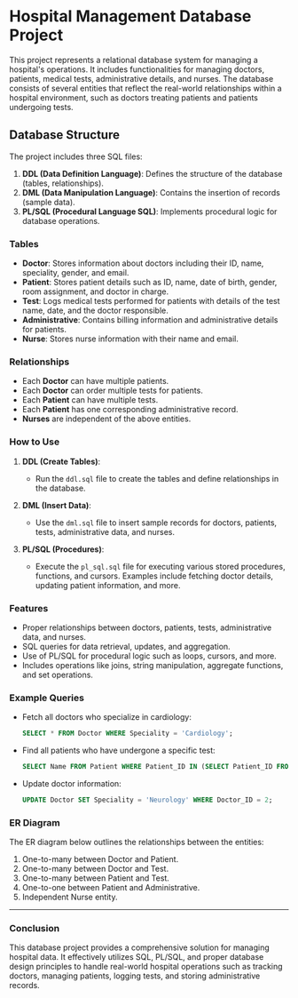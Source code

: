 
# Hospital Management Database Project

This project represents a relational database system for managing a hospital's operations. It includes functionalities for managing doctors, patients, medical tests, administrative details, and nurses. The database consists of several entities that reflect the real-world relationships within a hospital environment, such as doctors treating patients and patients undergoing tests.

## Database Structure

The project includes three SQL files:
1. **DDL (Data Definition Language)**: Defines the structure of the database (tables, relationships).
2. **DML (Data Manipulation Language)**: Contains the insertion of records (sample data).
3. **PL/SQL (Procedural Language SQL)**: Implements procedural logic for database operations.

### Tables

- **Doctor**: Stores information about doctors including their ID, name, speciality, gender, and email.
- **Patient**: Stores patient details such as ID, name, date of birth, gender, room assignment, and doctor in charge.
- **Test**: Logs medical tests performed for patients with details of the test name, date, and the doctor responsible.
- **Administrative**: Contains billing information and administrative details for patients.
- **Nurse**: Stores nurse information with their name and email.

### Relationships

- Each **Doctor** can have multiple patients.
- Each **Doctor** can order multiple tests for patients.
- Each **Patient** can have multiple tests.
- Each **Patient** has one corresponding administrative record.
- **Nurses** are independent of the above entities.

### How to Use

1. **DDL (Create Tables)**: 
   - Run the `ddl.sql` file to create the tables and define relationships in the database.

2. **DML (Insert Data)**:
   - Use the `dml.sql` file to insert sample records for doctors, patients, tests, administrative data, and nurses.

3. **PL/SQL (Procedures)**:
   - Execute the `pl_sql.sql` file for executing various stored procedures, functions, and cursors. Examples include fetching doctor details, updating patient information, and more.

### Features

- Proper relationships between doctors, patients, tests, administrative data, and nurses.
- SQL queries for data retrieval, updates, and aggregation.
- Use of PL/SQL for procedural logic such as loops, cursors, and more.
- Includes operations like joins, string manipulation, aggregate functions, and set operations.

### Example Queries

- Fetch all doctors who specialize in cardiology:
    ```sql
    SELECT * FROM Doctor WHERE Speciality = 'Cardiology';
    ```

- Find all patients who have undergone a specific test:
    ```sql
    SELECT Name FROM Patient WHERE Patient_ID IN (SELECT Patient_ID FROM Test WHERE Test_Name = 'Blood Test');
    ```

- Update doctor information:
    ```sql
    UPDATE Doctor SET Speciality = 'Neurology' WHERE Doctor_ID = 2;
    ```

### ER Diagram

The ER diagram below outlines the relationships between the entities:
1. One-to-many between Doctor and Patient.
2. One-to-many between Doctor and Test.
3. One-to-many between Patient and Test.
4. One-to-one between Patient and Administrative.
5. Independent Nurse entity.

---

### Conclusion

This database project provides a comprehensive solution for managing hospital data. It effectively utilizes SQL, PL/SQL, and proper database design principles to handle real-world hospital operations such as tracking doctors, managing patients, logging tests, and storing administrative records.

